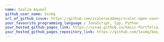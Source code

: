 ```yaml
---
name: Saalim Aqueel
github_user_name: SxxAq
url_of_github_issue: https://github.com/scaleracademy/scaler-open-source-september-challenge/issues/112
your_favourite_programming_language : JavaScript, Cpp, Python
your_hosted_github_pages_link: https://sxxaq.github.io/basic-Portfolio/
your_hosted_github_pages_repository_link: https://github.com/SxxAq/basic-Portfolio
---
```

